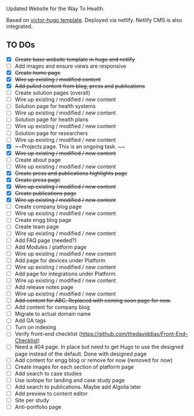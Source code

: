 Updated Website for the Way To Health.

Based on [victor-hugo template](https://github.com/netlify-templates/victor-hugo). 
Deployed via netlify.
Netlify CMS is also integrated.

## TO DOs
- [x] ~~Create base website template in hugo and netlify~~
- [ ] Add images and ensure views are responsive
- [x] ~~Create home page~~
- [x] ~~Wire up existing / modified content~~
- [x] ~~Add pulled content from blog, press and publications~~
- [ ] Create solution pages (overall)
- [ ] Wire up existing / modified / new content
- [ ] Solution page for health systems
- [ ] Wire up existing / modified / new content
- [ ] Solution page for health plans
- [ ] Wire up existing / modified / new content
- [ ] Solution page for researchers
- [ ] Wire up existing / modified / new content
- [x] ~~Projects page. This is an ongoing task. ~~
- [x] ~~Wire up existing / modified / new content~~
- [ ] Create about page
- [ ] Wire up existing / modified / new content
- [x] ~~Create press and publications highlights page~~
- [x] ~~Create press page~~
- [x] ~~Wire up existing / modified / new content~~
- [x] ~~Create publications page~~
- [x] ~~Wire up existing / modified / new content~~
- [ ] Create company blog page
- [ ] Wire up existing / modified / new content
- [ ] Create engg blog page
- [ ] Create team page
- [ ] Wire up existing / modified / new content
- [ ] Add FAQ page (needed?)
- [ ] Add Modules / platform page
- [ ] Wire up existing / modified / new content
- [ ] Add page for devices under Platform
- [ ] Wire up existing / modified / new content
- [ ] Add page for integrations under Platform.
- [ ] Wire up existing / modified / new content
- [ ] Add release notes page
- [ ] Wire up existing / modified / new content
- [ ] ~~Add content for ABC. Replaced with coming soon page for now.~~
- [ ] Add content for company blog
- [ ] Migrate to actual domain name
- [ ] Add GA tags
- [ ] Turn on indexing
- [ ] Verify front-end checklist (https://github.com/thedaviddias/Front-End-Checklist)
- [ ] Need a 404 page. In place but need to get Hugo to use the designed page instead of the default. Done with designed page
- [ ] Add content for engg blog or remove for now (removed for now)
- [ ] Create images for each section of platform page
- [ ] Add search to case studies
- [ ] Use isotope for landing and case study page
- [ ] Add search to publications. Maybe add Algolia later
- [ ] Add preview to content editor
- [ ] Site per study
- [ ] Anti-portfolio page